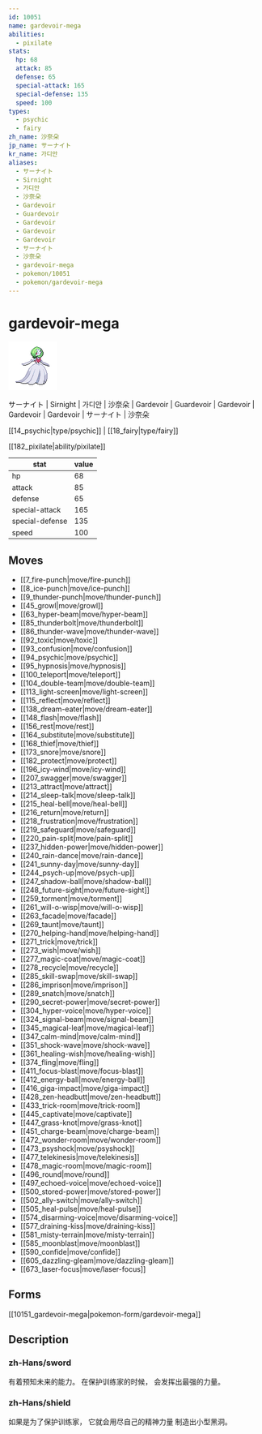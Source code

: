 ```yaml
---
id: 10051
name: gardevoir-mega
abilities:
  - pixilate
stats:
  hp: 68
  attack: 85
  defense: 65
  special-attack: 165
  special-defense: 135
  speed: 100
types:
  - psychic
  - fairy
zh_name: 沙奈朵
jp_name: サーナイト
kr_name: 가디안
aliases:
  - サーナイト
  - Sirnight
  - 가디안
  - 沙奈朵
  - Gardevoir
  - Guardevoir
  - Gardevoir
  - Gardevoir
  - Gardevoir
  - サーナイト
  - 沙奈朵
  - gardevoir-mega
  - pokemon/10051
  - pokemon/gardevoir-mega
---
```

# gardevoir-mega

![](https://raw.githubusercontent.com/PokeAPI/sprites/master/sprites/pokemon/10051.png)

サーナイト | Sirnight | 가디안 | 沙奈朵 | Gardevoir | Guardevoir | Gardevoir | Gardevoir | Gardevoir | サーナイト | 沙奈朵

[[14_psychic|type/psychic]] | [[18_fairy|type/fairy]]

[[182_pixilate|ability/pixilate]]

|stat|value|
|---|---|
|hp|68|
|attack|85|
|defense|65|
|special-attack|165|
|special-defense|135|
|speed|100|


## Moves

- [[7_fire-punch|move/fire-punch]]
- [[8_ice-punch|move/ice-punch]]
- [[9_thunder-punch|move/thunder-punch]]
- [[45_growl|move/growl]]
- [[63_hyper-beam|move/hyper-beam]]
- [[85_thunderbolt|move/thunderbolt]]
- [[86_thunder-wave|move/thunder-wave]]
- [[92_toxic|move/toxic]]
- [[93_confusion|move/confusion]]
- [[94_psychic|move/psychic]]
- [[95_hypnosis|move/hypnosis]]
- [[100_teleport|move/teleport]]
- [[104_double-team|move/double-team]]
- [[113_light-screen|move/light-screen]]
- [[115_reflect|move/reflect]]
- [[138_dream-eater|move/dream-eater]]
- [[148_flash|move/flash]]
- [[156_rest|move/rest]]
- [[164_substitute|move/substitute]]
- [[168_thief|move/thief]]
- [[173_snore|move/snore]]
- [[182_protect|move/protect]]
- [[196_icy-wind|move/icy-wind]]
- [[207_swagger|move/swagger]]
- [[213_attract|move/attract]]
- [[214_sleep-talk|move/sleep-talk]]
- [[215_heal-bell|move/heal-bell]]
- [[216_return|move/return]]
- [[218_frustration|move/frustration]]
- [[219_safeguard|move/safeguard]]
- [[220_pain-split|move/pain-split]]
- [[237_hidden-power|move/hidden-power]]
- [[240_rain-dance|move/rain-dance]]
- [[241_sunny-day|move/sunny-day]]
- [[244_psych-up|move/psych-up]]
- [[247_shadow-ball|move/shadow-ball]]
- [[248_future-sight|move/future-sight]]
- [[259_torment|move/torment]]
- [[261_will-o-wisp|move/will-o-wisp]]
- [[263_facade|move/facade]]
- [[269_taunt|move/taunt]]
- [[270_helping-hand|move/helping-hand]]
- [[271_trick|move/trick]]
- [[273_wish|move/wish]]
- [[277_magic-coat|move/magic-coat]]
- [[278_recycle|move/recycle]]
- [[285_skill-swap|move/skill-swap]]
- [[286_imprison|move/imprison]]
- [[289_snatch|move/snatch]]
- [[290_secret-power|move/secret-power]]
- [[304_hyper-voice|move/hyper-voice]]
- [[324_signal-beam|move/signal-beam]]
- [[345_magical-leaf|move/magical-leaf]]
- [[347_calm-mind|move/calm-mind]]
- [[351_shock-wave|move/shock-wave]]
- [[361_healing-wish|move/healing-wish]]
- [[374_fling|move/fling]]
- [[411_focus-blast|move/focus-blast]]
- [[412_energy-ball|move/energy-ball]]
- [[416_giga-impact|move/giga-impact]]
- [[428_zen-headbutt|move/zen-headbutt]]
- [[433_trick-room|move/trick-room]]
- [[445_captivate|move/captivate]]
- [[447_grass-knot|move/grass-knot]]
- [[451_charge-beam|move/charge-beam]]
- [[472_wonder-room|move/wonder-room]]
- [[473_psyshock|move/psyshock]]
- [[477_telekinesis|move/telekinesis]]
- [[478_magic-room|move/magic-room]]
- [[496_round|move/round]]
- [[497_echoed-voice|move/echoed-voice]]
- [[500_stored-power|move/stored-power]]
- [[502_ally-switch|move/ally-switch]]
- [[505_heal-pulse|move/heal-pulse]]
- [[574_disarming-voice|move/disarming-voice]]
- [[577_draining-kiss|move/draining-kiss]]
- [[581_misty-terrain|move/misty-terrain]]
- [[585_moonblast|move/moonblast]]
- [[590_confide|move/confide]]
- [[605_dazzling-gleam|move/dazzling-gleam]]
- [[673_laser-focus|move/laser-focus]]

## Forms



[[10151_gardevoir-mega|pokemon-form/gardevoir-mega]]

## Description

### zh-Hans/sword

有着预知未来的能力。
在保护训练家的时候，
会发挥出最强的力量。

### zh-Hans/shield

如果是为了保护训练家，
它就会用尽自己的精神力量
制造出小型黑洞。

